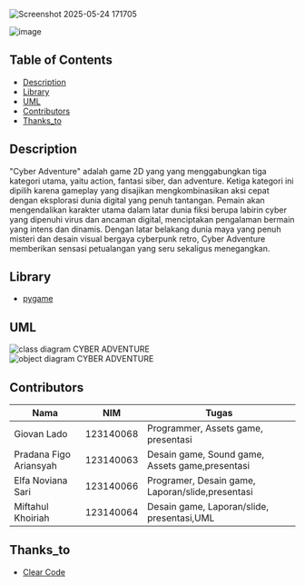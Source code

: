 ![Screenshot 2025-05-24 171705](https://github.com/user-attachments/assets/651232f9-6604-473e-9f27-2949652afa92)

![image](https://github.com/user-attachments/assets/0ec27b0b-11de-42d2-8780-a559db48a526)

## Table of Contents

- [Description](#Description)
- [Library](#Library)
- [UML](#UML)
- [Contributors](#Contributors)
- [Thanks_to](#Thanks_to)

## Description

"Cyber Adventure" adalah game 2D yang yang menggabungkan tiga kategori utama, yaitu action, fantasi siber, dan adventure. Ketiga kategori ini dipilih karena gameplay yang disajikan mengkombinasikan aksi cepat dengan eksplorasi dunia digital yang penuh tantangan. Pemain akan mengendalikan karakter utama dalam latar dunia fiksi berupa labirin cyber yang dipenuhi virus dan ancaman digital, menciptakan pengalaman bermain yang intens dan dinamis. Dengan latar belakang dunia maya yang penuh misteri dan desain visual bergaya cyberpunk retro, Cyber Adventure memberikan sensasi petualangan yang seru sekaligus menegangkan.

## Library

- [pygame](https://www.python.org/)

## UML
![class diagram CYBER ADVENTURE](https://github.com/user-attachments/assets/68f3f869-fd5d-473f-af4f-0a16d127ddd8)
![object diagram CYBER ADVENTURE](https://github.com/user-attachments/assets/567b3df4-b413-4316-8e2a-18fde709c117)

## Contributors

| Nama                   | NIM            | Tugas                                             |
|------------------------|----------------|---------------------------------------------------|
| Giovan Lado            | 123140068      |  Programmer, Assets game, presentasi              | 
| Pradana Figo Ariansyah | 123140063      |  Desain game, Sound game, Assets game,presentasi  |
| Elfa Noviana Sari      | 123140066      |  Programer, Desain game, Laporan/slide,presentasi |
| Miftahul Khoiriah      | 123140064      |  Desain game, Laporan/slide, presentasi,UML       |

## Thanks_to

- [Clear Code](https://www.youtube.com/@ClearCode)
